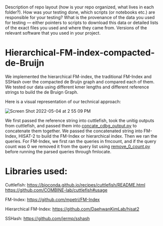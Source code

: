 Description of repo layout (how is your repo organized, what lives in each folder?).
How was your testing done, which scripts (or notebooks etc.) are responsible for your testing?
What is the provenance of the data you used for testing — either pointers to scripts to download this data or detailed lists of the exact files you used and where they came from.
Versions of the relevant software that you used in your project.


# Hierarchical-FM-index-compacted-de-Bruijn
We implemented the hierarchical FM-index, the traditional FM-Index and SSHash over the compacted de Bruijn graph and compared each of them. We tested our data using different kmer lengths and different reference strings to build the de Bruign Graph.

Here is a visual representation of our technical approach:


![Screen Shot 2022-05-04 at 2 55 09 PM](https://user-images.githubusercontent.com/43825734/166806155-3dc58aee-8e80-41dc-a1b2-aaaebc6998c9.png)

We first passed the reference string into cuttlefish, took the unitig outputs from cuttlefish,  and passed them into [concate_cdbg_output.py](https://github.com/PJeBeK/hierarchical-FM-index-compacted-de-Bruijn/blob/main/concate_cdbg_output.py) to concatenate them together. We passed the concatenated string into FM-Index, HISAT-2 to build the FM-Index or hierarchical index. Then we ran the queries. For FM-Index, we first ran the queries in fmcount, and if the query count was 0 we removed it from the query list using [remove_0_count.py](https://github.com/PJeBeK/hierarchical-FM-index-compacted-de-Bruijn/blob/main/remove_0_count.py) before running the parsed queries through fmlocate. 

# Libraries used:
Cuttlefish:
https://bioconda.github.io/recipes/cuttlefish/README.html
https://github.com/COMBINE-lab/cuttlefish#usage
 
FM-Index:
https://github.com/mpetri/FM-Index
 
Hierarchical FM-Index: 
https://github.com/DaehwanKimLab/hisat2
 
SSHash: 
https://github.com/jermp/sshash
